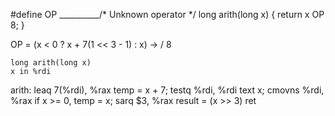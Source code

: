 #define OP __________/* Unknown operator */
long arith(long x) {
    return x OP 8;
}

OP = (x < 0 ? x + 7(1 << 3  - 1) : x) -> / 8 
 
	long arith(long x)
	x in %rdi
arith:
leaq 7(%rdi), %rax     temp = x + 7;
testq %rdi, %rdi       text x;
cmovns %rdi, %rax      if x >= 0, temp = x;
sarq $3, %rax          result = (x >> 3)
ret                    
